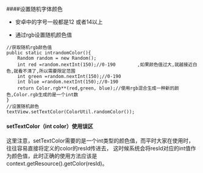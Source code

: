####设置随机字体颜色
* 安卓中的字号一般都是12 或者14以上

* 通过rgb设置随机颜色值

```
//获取随机rgb颜色值
public static intrandomColor(){
    Random random = new Random();
    int red =random.nextInt(150);//0-190        ,如果颜色值过大,就越接近白色,就看不清了,所以需要限定范围
    int green =random.nextInt(150);//0-190
    int blue =random.nextInt(150);//0-190
    return Color.rgb**(red,green, blue);//使用rgb混合生成一种新的颜色,Color.rgb生成的是一个int数
}
//设置随机颜色
textView.setTextColor(ColorUtil.randomColor());
```

#### setTextColor（int color）使用误区
这里注意，setTextColor需要的是一个int类型的颜色值，而平时大家在使用时，往往容易直接将定义的color的resId传进去，
这时候系统会将resId对应的int值作为颜色值，此时正确的使用方法应该是 context.getResource().getColor(resId)。
